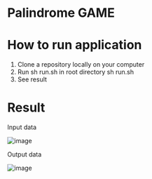 # Palindrome GAME

# How to run application
1. Clone a repository locally on your computer
2. Run sh run.sh in root directory sh run.sh
3. See result

# Result
Input data

![image](https://github.com/shmelidzee/palindrome/assets/100793483/9488988e-8721-4a71-9af5-89677e7ab774)

Output data

![image](https://github.com/shmelidzee/palindrome/assets/100793483/9c532c85-7d48-4aa4-8f8c-86af6d06f998)

